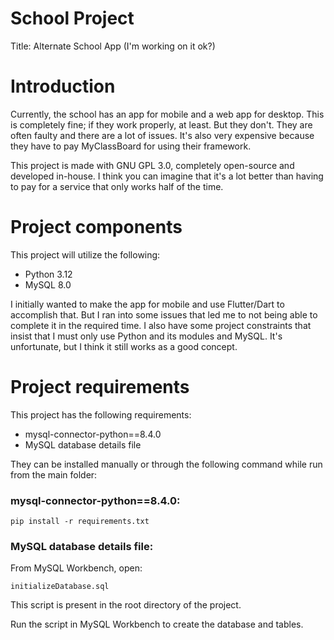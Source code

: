 # School Project

Title: Alternate School App (I'm working on it ok?)

# Introduction
Currently, the school has an app for mobile and a web app for desktop.
This is completely fine; if they work properly, at least.
But they don't. They are often faulty and there are a lot of issues.
It's also very expensive because they have to pay MyClassBoard for using their framework.

This project is made with GNU GPL 3.0, completely open-source and developed in-house.
I think you can imagine that it's a lot better than having to pay for a service that
only works half of the time.

# Project components
This project will utilize the following:
- Python 3.12
- MySQL 8.0

I initially wanted to make the app for mobile and use Flutter/Dart to accomplish that.
But I ran into some issues that led me to not being able to complete it in the
required time. I also have some project constraints that insist that I must only
use Python and its modules and MySQL. It's unfortunate, but I think it still
works as a good concept.

# Project requirements
This project has the following requirements:
- mysql-connector-python==8.4.0
- MySQL database details file

They can be installed manually or through the following command while run from the main folder:

### mysql-connector-python==8.4.0:
~~~
pip install -r requirements.txt
~~~

### MySQL database details file:
From MySQL Workbench, open:
~~~
initializeDatabase.sql
~~~
This script is present in the root directory of the project.

Run the script in MySQL Workbench to create the database and tables.
